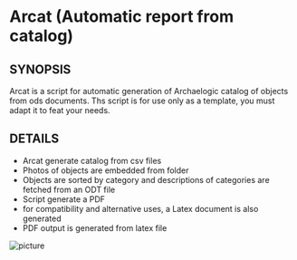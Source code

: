 # Arcat (Automatic report from catalog)

## SYNOPSIS

Arcat is a script for automatic generation of Archaelogic catalog of objects from ods documents. 
Ths script is for use only as a template, you must adapt it to feat your needs.

## DETAILS
* Arcat generate catalog from csv files
* Photos of objects are embedded from folder
* Objects are sorted by category and descriptions of categories are fetched from an ODT file
* Script generate a PDF
* for compatibility and alternative uses, a Latex document is also generated
* PDF output is generated from latex file

![picture](https://code.eveha.fr/franck.wiatrowski/Arcat/raw/branch/master/assets/Capture%20d%e2%80%99%c3%a9cran%20du%202020-10-16%2010-40-08.png)

